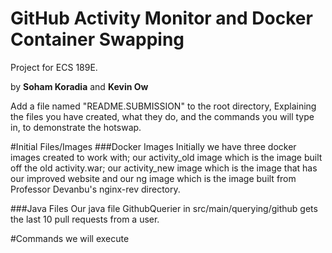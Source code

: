 # GitHub Activity Monitor and Docker Container Swapping
Project for ECS 189E.

by __Soham Koradia__ and __Kevin Ow__

Add a file named "README.SUBMISSION"  to the root directory, Explaining the files you have created, what they do, and the commands you will type in, to demonstrate the hotswap. 

#Initial Files/Images
###Docker Images
Initially we have three docker images created to work with; our activity_old image which is the image built off the old activity.war; 
our activity_new image which is the image that has our improved website and our ng image which is the image built from Professor Devanbu's nginx-rev directory.

###Java Files
Our java file GithubQuerier in src/main/querying/github gets the last 10 pull requests from a user.

 

#Commands we will execute


